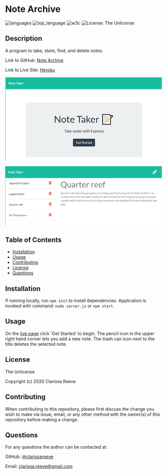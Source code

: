 # Note Archive

![languages](https://img.shields.io/github/languages/count/clarissareeve/NoteArchive) ![top_language](https://img.shields.io/github/languages/top/clarissareeve/NoteArchive) ![w3c](https://img.shields.io/w3c-validation/default?targetUrl=https%3A%2F%2Fsecret-sierra-01809.herokuapp.com%2Fnotes) ![License: The Unlicense](https://img.shields.io/badge/License-The%20Unlicense-blue.svg)

## Description

A program to take, store, find, and delete notes.

Link to GitHub: [Note Archive](https://github.com/clarissareeve/NoteArchive)

Link to Live Site: [Heroku](https://secret-sierra-01809.herokuapp.com/)

![Landing Page](images/LandingPage.png)

![Note Page](images/Notes.png)

## Table of Contents

* [Installation](#installation)
* [Usage](#usage)
* [Contributing](#contributing)
* [License](#license)
* [Questions](#questions)

## Installation

If running locally, run `npm init` to install dependencies. Application is invoked with command: `node server.js` or `npm start`.

## Usage

On the [live page](https://secret-sierra-01809.herokuapp.com/) click 'Get Started' to begin. The pencil icon in the upper right hand corner lets you add a new note. The trash can icon next to the title deletes the selected note.

## License

The Unlicense

Copyright (c) 2020 Clarissa Reeve

## Contributing

When contributing to this repository, please first discuss the change you wish to make via issue, email, or any other method with the owner(s) of this repository before making a change.

## Questions

For any questions the author can be contacted at:

GitHub: @[clarissareeve](https://github.com/clarissareeve)

Email: clarissa.reeve@gmail.com
